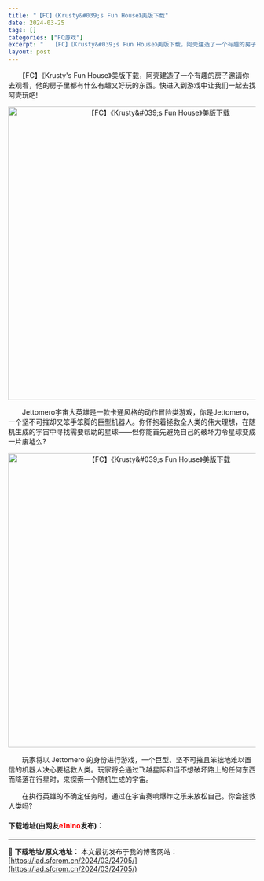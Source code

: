 ```yaml
---
title: "【FC】《Krusty&#039;s Fun House》美版下载"
date: 2024-03-25
tags: []
categories: ["FC游戏"]
excerpt: "　　【FC】《Krusty&#039;s Fun House》美版下载，阿壳建造了一个有趣的房子邀请你去观看，他的房子里都有什么有趣又好玩的东西。快进入到游戏中让我们一起去找阿壳玩吧! 　　Jettomero宇宙大英雄是一款卡通风格的动作冒险类游戏，你是Jettomero，一个坚不可摧却又笨手笨脚的巨&hellip;"
layout: post
---
```


 <p>　　【FC】《Krusty&#39;s Fun House》美版下载，阿壳建造了一个有趣的房子邀请你去观看，他的房子里都有什么有趣又好玩的东西。快进入到游戏中让我们一起去找阿壳玩吧!</p> <p align="center"><img align="" border="0" src="https://lad.sfcrom.cn/wp-content/uploads/2024/03/20240325_660194b203c4d.png" width="597" alt="【FC】《Krusty&amp;#039;s Fun House》美版下载" /></p> <p>　　Jettomero宇宙大英雄是一款卡通风格的动作冒险类游戏，你是Jettomero，一个坚不可摧却又笨手笨脚的巨型机器人。你怀抱着拯救全人类的伟大理想，在随机生成的宇宙中寻找需要帮助的星球&mdash;&mdash;但你能首先避免自己的破坏力令星球变成一片废墟么?</p> <p align="center"><img align="" border="0" src="https://lad.sfcrom.cn/wp-content/uploads/2024/03/20240325_660194b30f925.png" width="599" alt="【FC】《Krusty&amp;#039;s Fun House》美版下载" /></p> <p>　　玩家将以 Jettomero 的身份进行游戏，一个巨型、坚不可摧且笨拙地难以置信的机器人决心要拯救人类。玩家将会通过飞越星际和当不想破坏路上的任何东西而降落在行星时，来探索一个随机生成的宇宙。</p> <p>　　在执行英雄的不确定任务时，通过在宇宙奏响爆炸之乐来放松自己。你会拯救人类吗?</p> <p><h4>下载地址(由网友<font color="red">e1nino</font>发布)：</h4></p> 

---
📖 **下载地址/原文地址：** 本文最初发布于我的博客网站：[https://lad.sfcrom.cn/2024/03/24705/](https://lad.sfcrom.cn/2024/03/24705/)
